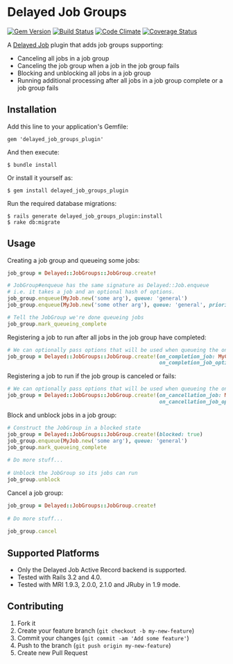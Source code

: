 # Delayed Job Groups
[![Gem Version](https://badge.fury.io/rb/delayed_job_groups_plugin.png)][gem]
[![Build Status](https://secure.travis-ci.org/salsify/delayed_job_groups_plugin.png?branch=master)][travis]
[![Code Climate](https://codeclimate.com/github/salsify/delayed_job_groups_plugin.png)][codeclimate]
[![Coverage Status](https://coveralls.io/repos/salsify/delayed_job_groups_plugin/badge.png)][coveralls]

[gem]: https://rubygems.org/gems/delayed_job_groups_plugin
[travis]: http://travis-ci.org/salsify/delayed_job_groups_plugin
[codeclimate]: https://codeclimate.com/github/salsify/delayed_job_groups_plugin
[coveralls]: https://coveralls.io/r/salsify/delayed_job_groups_plugin

A [Delayed Job](https://github.com/collectiveidea/delayed_job) plugin that adds job groups supporting:

* Canceling all jobs in a job group
* Canceling the job group when a job in the job group fails
* Blocking and unblocking all jobs in a job group
* Running additional processing after all jobs in a job group complete or a job group fails

## Installation

Add this line to your application's Gemfile:

    gem 'delayed_job_groups_plugin'

And then execute:

    $ bundle install

Or install it yourself as:

    $ gem install delayed_job_groups_plugin

Run the required database migrations:

    $ rails generate delayed_job_groups_plugin:install
    $ rake db:migrate

## Usage

Creating a job group and queueing some jobs:

```ruby
job_group = Delayed::JobGroups::JobGroup.create!

# JobGroup#enqueue has the same signature as Delayed::Job.enqueue 
# i.e. it takes a job and an optional hash of options.
job_group.enqueue(MyJob.new('some arg'), queue: 'general')
job_group.enqueue(MyJob.new('some other arg'), queue: 'general', priority: 10)

# Tell the JobGroup we're done queueing jobs
job_group.mark_queueing_complete
```

Registering a job to run after all jobs in the job group have completed:

```ruby
# We can optionally pass options that will be used when queueing the on completion job
job_group = Delayed::JobGroups::JobGroup.create!(on_completion_job: MyCompletionJob.new, 
                                                 on_completion_job_options: { queue: 'general' })
```

Registering a job to run if the job group is canceled or fails:

```ruby
# We can optionally pass options that will be used when queueing the on cancellation job
job_group = Delayed::JobGroups::JobGroup.create!(on_cancellation_job: MyCancellationJob.new, 
                                                 on_cancellation_job_options: { queue: 'general' })
```

Block and unblock jobs in a job group:

```ruby
# Construct the JobGroup in a blocked state
job_group = Delayed::JobGroups::JobGroup.create!(blocked: true)
job_group.enqueue(MyJob.new('some arg'), queue: 'general')
job_group.mark_queueing_complete
 
# Do more stuff...
 
# Unblock the JobGroup so its jobs can run
job_group.unblock
```

Cancel a job group:

```ruby
job_group = Delayed::JobGroups::JobGroup.create!
 
# Do more stuff...
 
job_group.cancel
```

## Supported Platforms

* Only the Delayed Job Active Record backend is supported.
* Tested with Rails 3.2 and 4.0.
* Tested with MRI 1.9.3, 2.0.0, 2.1.0 and JRuby in 1.9 mode.

## Contributing

1. Fork it
2. Create your feature branch (`git checkout -b my-new-feature`)
3. Commit your changes (`git commit -am 'Add some feature'`)
4. Push to the branch (`git push origin my-new-feature`)
5. Create new Pull Request
